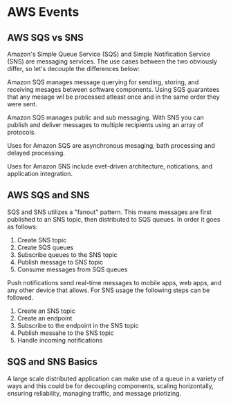 # AWS Events

## AWS SQS vs SNS

Amazon's Simple Queue Service (SQS) and Simple Notification Service (SNS) are messaging services. The use cases between the two obviously differ, so let's decouple the differences below:

Amazon SQS manages message querying for sending, storing, and receiving mesages between software components. Using SQS guarantees that any mesage wil be processed atleast once and in the same order they were sent.

Amazon SQS manages public and sub messaging. With SNS you can publish and deliver messages to multiple recipients using an array of protocols.

Uses for Amazon SQS are asynchronous mesaging, bath processing and delayed processing.

Uses for Amazon SNS include evet-driven architecture, notications, and application integration.

## AWS SQS and SNS

SQS and SNS utilizes a "fanout" pattern. This means messages are first published to an SNS topic, then distributed to SQS queues. In order it goes as follows:

1. Create SNS topic
2. Create SQS queues
3. Subscribe queues to the SNS topic
4. Publish message to SNS topic
5. Consume messages from SQS queues

Push notifications send real-time messages to mobile apps, web apps, and any other device that allows. For SNS usage the following steps can be followed.

1. Create an SNS topic
2. Create an endpoint
3. Subscribe to the endpoint in the SNS topic
4. Publish messahe to the SNS topic
5. Handle incoming notifications

## SQS and SNS Basics

A large scale distributed application can make use of a queue in a variety of ways and this could be for decoupling components, scaling horizontally, ensuring reliability, managing traffic, and message priotizing.
